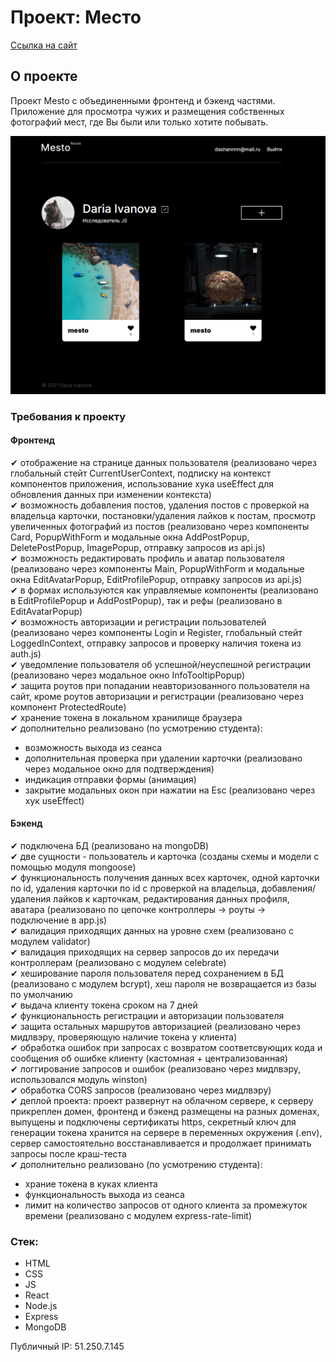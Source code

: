 # Проект: Место

[Ссылка на сайт](https://mesto.dariy-iva.nomoredomains.rocks/)

## О проекте

Проект Mesto с объединенными фронтенд и бэкенд частями. Приложение для просмотра чужих и размещения собственных фотографий мест, где Вы были или только хотите побывать.

<img src="./Promo.png" alt="photo" />


### Требования к проекту

#### Фронтенд
✔ отображение на странице данных пользователя (реализовано через глобальный стейт CurrentUserContext, подписку на контекст компонентов приложения, использование хука useEffect для обновления данных при изменении контекста)  
✔ возможность добавления постов, удаления постов с проверкой на владельца карточки, постановки/удаления лайков к постам, просмотр увеличенных фотографий из постов (реализовано через компоненты Card, PopupWithForm и модальные окна AddPostPopup, DeletePostPopup, ImagePopup, отправку запросов из api.js)  
✔ возможность редактировать профиль и аватар пользователя (реализовано через компоненты Main, PopupWithForm и модальные окна EditAvatarPopup, EditProfilePopup, отправку запросов из api.js)  
✔ в формах используются как управляемые компоненты (реализовано в EditProfilePopup и AddPostPopup), так и рефы (реализовано в EditAvatarPopup)  
✔ возможность авторизации и регистрации пользователей (реализовано через компоненты Login и Register, глобальный стейт LoggedInContext, отправку запросов и проверку наличия токена из auth.js)  
✔ уведомление пользователя об успешной/неуспешной регистрации (реализовано через модальное окно InfoTooltipPopup)  
✔ защита роутов при попадании неавторизованного пользователя на сайт, кроме роутов авторизации и регистрации (реализовано через компонент ProtectedRoute)  
✔ хранение токена в локальном хранилище браузера  
✔ дополнительно реализовано (по усмотрению студента): 
 - возможность выхода из сеанса
 - дополнительная проверка при удалении карточки (реализовано через модальное окно для подтверждения)
 - индикация отправки формы (анимация)
 - закрытие модальных окон при нажатии на Esc (реализовано через хук useEffect)

#### Бэкенд
✔ подключена БД (реализовано на mongoDB)  
✔ две сущности - пользователь и карточка (созданы схемы и модели с помощью модуля mongoose)  
✔ функциональность получения данных всех карточек, одной карточки по id, удаления карточки по id с проверкой на владельца, добавления/удаления лайков к карточкам, редактирования данных профиля, аватара (реализовано по цепочке контроллеры -> роуты -> подключение в app.js)  
✔ валидация приходящих данных на уровне схем (реализовано с модулем validator)  
✔ валидация приходящих на сервер запросов до их передачи контроллерам (реализовано с модулем celebrate)  
✔ хеширование пароля пользователя перед сохранением в БД (реализовано с модулем bcrypt), хеш пароля не возвращается из базы по умолчанию  
✔ выдача клиенту токена сроком на 7 дней  
✔ функциональность регистрации и авторизации пользователя  
✔ защита остальных маршрутов авторизацией (реализовано через мидлвэру, проверяющую наличие токена у клиента)  
✔ обработка ошибок при запросах с возвратом соответсвующих кода и сообщения об ошибке клиенту (кастомная + централизованная)  
✔ логгирование запросов и ошибок (реализовано через мидлвэру, использовался модуль winston)  
✔ обработка CORS запросов (реализовано через мидлвэру)  
✔ деплой проекта: проект развернут на облачном сервере, к серверу прикреплен домен, фронтенд и бэкенд размещены на разных доменах, выпущены и подключены сертификаты https, секретный ключ для генерации токена хранится на сервере в переменных окружения (.env), сервер самостоятельно восстанавливается и продолжает принимать запросы после краш-теста  
✔ дополнительно реализовано (по усмотрению студента): 
 - храние токена в куках клиента
 - функциональность выхода из сеанса
 - лимит на количество запросов от одного клиента за промежуток времени (реализовано с модулем express-rate-limit)


### Стек:

* HTML
* CSS
* JS
* React
* Node.js
* Express
* MongoDB

  
Публичный IP: 51.250.7.145 
